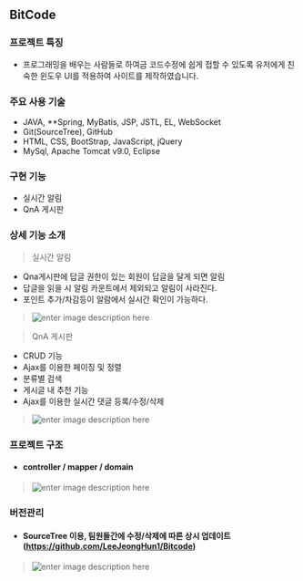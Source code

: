 ﻿## BitCode

### 프로젝트 특징
* 프로그래밍을 배우는 사람들로 하여금 코드수정에 쉽게 접할 수 있도록 유저에게 친숙한 윈도우 UI를 적용하여 사이트를 제작하였습니다.


### 주요 사용 기술
* JAVA, **Spring, MyBatis, JSP, JSTL, EL, WebSocket
* Git(SourceTree), GitHub
* HTML, CSS, BootStrap, JavaScript, jQuery
* MySql, Apache Tomcat v9.0, Eclipse

### 구현 기능 
* 실시간 알림 
* QnA 게시판 

### 상세 기능 소개 
> 실시간 알림
* Qna게시판에 답글 권한이 있는 회원이 답글을 달게 되면 알림<br>
* 답글을 읽을 시 알림 카운트에서 제외되고 알림이 사라진다.
* 포인트 추가/차감등이 알람에서 실시간 확인이 가능하다.

>![enter image description here](https://postfiles.pstatic.net/MjAxODA5MTRfMjQw/MDAxNTM2ODk5MTkyMDU5.XeppAob4sJeQ_YvWPHElIWUkebNOmISIO7TWdzO6rTgg.yX1DZEMXMcAOuJiYmqc_BRP5WjSrDa5-txm0khjY8aIg.GIF.djdjejh/%EC%95%8C%EB%A6%BC.gif?type=w773)<br>

> QnA 게시판
* CRUD 기능 <br>
* Ajax를 이용한 페이징 및 정렬
* 분류별 검색
* 게시글 내 추천 기능 
* Ajax를 이용한 실시간 댓글 등록/수정/삭제

>![enter image description here](https://blogfiles.pstatic.net/MjAxODA4MDJfMTIw/MDAxNTMzMjE1MDYxNjIy.DOA_46DrBQ60L9USsuReJ-5SRJzJybW5sz6Z9n1Hep8g.MLjQc-r3aTbKJslva4VzooECzbs4mUTXqz47wQqkI9Qg.GIF.djdjejh/%EA%B2%8C%EC%8B%9C%ED%8C%90new.gif)

### 프로젝트 구조
* #### controller / mapper / domain <br>
>![enter image description here](https://blogfiles.pstatic.net/MjAxODA4MDJfMjI5/MDAxNTMzMjE0NTk0NTAw.Z7vWqBPzpPH6OoEEXOh6lNQzPgWAgUW2qBDh8IchTQ0g.bUKlHYxmfTEpug-0sbvpba9jb_1oAnf48YkYmc7sLagg.PNG.djdjejh/%ED%94%84%EB%A1%9C%EC%A0%9D%ED%8A%B8_%EA%B5%AC%EC%A1%B0.png)

### 버전관리
* #### SourceTree 이용, 팀원들간에 수정/삭제에 따른 상시 업데이트(https://github.com/LeeJeongHun1/Bitcode)
>![enter image description here](https://blogfiles.pstatic.net/MjAxODA4MDJfNTQg/MDAxNTMzMjEyOTYzMjc3.RIHa250o0XfLdGhCAfyiW2RUx5W7q8oElplSHHVCyUwg.ewfeit0xmw34CSFEGBLrWGH0-8-7ACPxCBo67oU__O4g.GIF.djdjejh/%EC%86%8C%EC%8A%A4%ED%8A%B8%EB%A6%AC.gif)<br>


